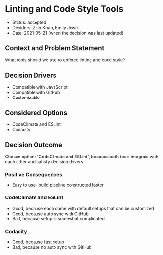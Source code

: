 # Linting and Code Style Tools

* Status: accepted
* Deciders: Zain Khan, Emily Jewik
* Date: 2021-05-21 (when the decision was last updated)

## Context and Problem Statement
What tools should we use to enforce linting and code style?

## Decision Drivers <!-- optional -->

* Compatible with JavaScript
* Compatible with GitHub
* Customizable

## Considered Options

* CodeClimate and ESLint
* Codacity

## Decision Outcome

Chosen option: "CodeClimate and ESLint", because both tools integrate with each
other and satisfy decision drivers 

### Positive Consequences

* Easy to use- build pipeline constructed faster

### CodeClimate and ESLint

* Good, because each come with default setups that can be customized
* Good, because auto sync with GitHub
* Bad, because setup is somewhat complicated

### Codacity

* Good, because fast setup
* Bad, because no auto sync with GitHub
